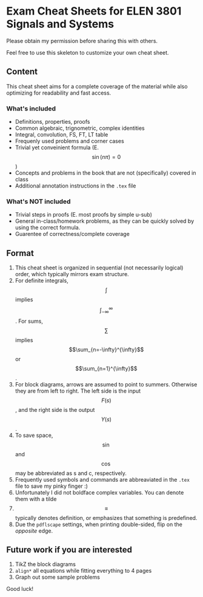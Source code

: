 # Exam Cheat Sheets for ELEN 3801 Signals and Systems
Please obtain my permission before sharing this with others.

Feel free to use this skeleton to customize your own cheat sheet.

## Content
This cheat sheet aims for a complete coverage of the material while also optimizing for readability and fast access.

### What's included
- Definitions, properties, proofs
- Common algebraic, trignometric, complex identities 
- Integral, convolution, FS, FT, LT table
- Frequenly used problems and corner cases
- Trivial yet conveinient formula (E. $$\sin(n\pi) = 0$$)
- Concepts and problems in the book that are not (specifically) covered in class
- Additional annotation instructions in the `.tex` file

### What's NOT included
- Trivial steps in proofs (E. most proofs by simple u-sub)
- General in-class/homework problems, as they can be quickly solved by using the correct formula.
- Guarentee of correctness/complete coverage

## Format
1. This cheat sheet is organized in sequential (not necessarily logical) order, which typically mirrors exam structure.
2. For definite integrals, $$\int$$ implies $$\int_{-\infty}^{\infty}$$. For sums, $$\sum$$ implies $$\sum_{n=-\infty}^{\infty}$$ or $$\sum_{n=1}^{\infty}$$.
3. For block diagrams, arrows are assumed to point to summers. Otherwise they are from left to right. The left side is the input $$F(s)$$, and the right side is the output $$Y(s)$$.
4. To save space, $$\sin$$ and $$\cos$$ may be abbreviated as s and c, respectively.
5. Frequently used symbols and commands are abbreaviated in the `.tex` file to save my pinky finger :)
6. Unfortunately I did not boldface complex variables. You can denote them with a tilde
7. $$\equiv$$ typically denotes definition, or emphasizes that something is predefined.
8. Due the `pdflscape` settings, when printing double-sided, flip on the *opposite* edge.

## Future work if you are interested
1. TikZ the block diagrams
2. `align*` all equations while fitting everything to 4 pages
3. Graph out some sample problems

Good luck!
